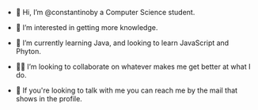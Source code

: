 - 🤖 Hi, I’m @constantinoby a Computer Science student.

- 👀 I’m interested in getting more knowledge.

- 🌱 I’m currently learning Java, and looking to learn JavaScript and Phyton.

- 👨‍💻 I’m looking to collaborate on whatever makes me get better at what I do.

- 💬 If you're looking to talk with me you can reach me by the mail that shows in the profile.

